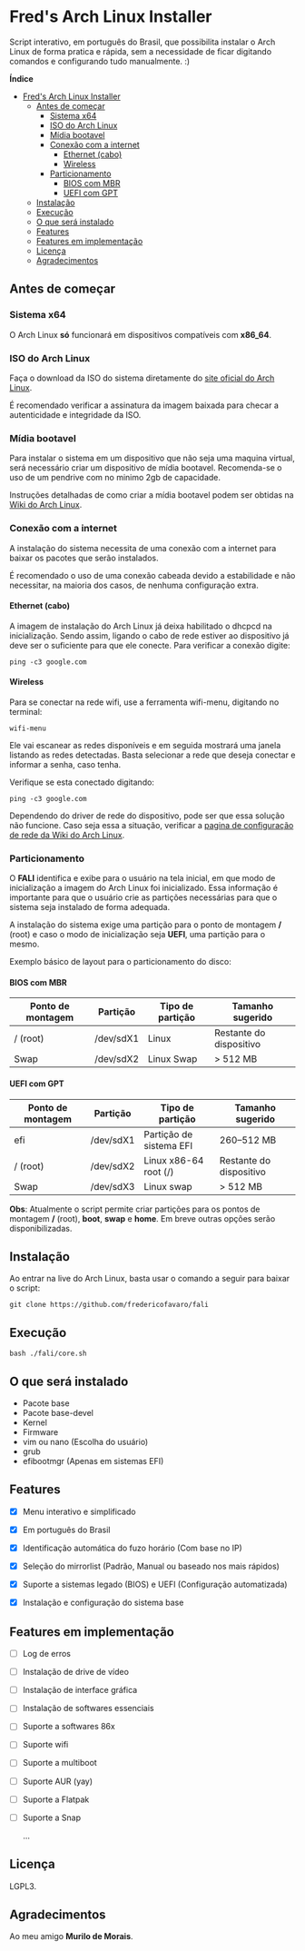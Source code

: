 # Fred's Arch Linux Installer


Script interativo, em português do Brasil, que possibilita instalar o Arch Linux de forma pratica e rápida, sem a necessidade de ficar digitando comandos e configurando tudo manualmente. :)

**Índice**

- [Fred's Arch Linux Installer](#freds-arch-linux-installer)
  - [Antes de começar](#antes-de-começar)
    - [Sistema x64](#sistema-x64)
    - [ISO do Arch Linux](#iso-do-arch-linux)
    - [Mídia bootavel](#mídia-bootavel)
    - [Conexão com a internet](#conexão-com-a-internet)
      - [Ethernet (cabo)](#ethernet-cabo)
      - [Wireless](#wireless)
    - [Particionamento](#particionamento)
      - [BIOS com MBR](#bios-com-mbr)
      - [UEFI com GPT](#uefi-com-gpt)
  - [Instalação](#instalação)
  - [Execução](#execução)
  - [O que será instalado](#o-que-será-instalado)
  - [Features](#features)
  - [Features em implementação](#features-em-implementação)
  - [Licença](#licença)
  - [Agradecimentos](#agradecimentos)



## Antes de começar

### Sistema x64

O Arch Linux **só** funcionará em dispositivos compatíveis com **x86_64**. 

### ISO do Arch Linux

Faça o download da ISO do sistema diretamente do [site oficial do Arch Linux](https://www.archlinux.org/download/).

É recomendado verificar a assinatura da imagem baixada para checar a autenticidade e integridade da ISO.

### Mídia bootavel

Para instalar o sistema em um dispositivo que não seja uma maquina virtual, será necessário criar um dispositivo de mídia bootavel. Recomenda-se o uso de um pendrive com no minimo 2gb de capacidade.

Instruções detalhadas de como criar a mídia bootavel podem ser obtidas na [Wiki do Arch Linux](https://wiki.archlinux.org/index.php/USB_flash_installation_media_(Portugu%C3%AAs)).

### Conexão com a internet

A instalação do sistema necessita de uma conexão com a internet para baixar os pacotes que serão instalados.

É recomendado o uso de uma conexão cabeada devido a estabilidade e não necessitar, na maioria dos casos, de nenhuma configuração extra.

#### Ethernet (cabo)

A imagem de instalação do Arch Linux já deixa habilitado o dhcpcd na inicialização. Sendo assim, ligando o cabo de rede estiver ao dispositivo já deve ser o suficiente para que ele conecte.
Para  verificar a conexão digite:

`ping -c3 google.com`

#### Wireless

Para se conectar na rede wifi, use a ferramenta wifi-menu, digitando no terminal:

`wifi-menu`

Ele vai escanear as redes disponíveis e em seguida mostrará uma janela listando as redes detectadas. Basta selecionar a rede que deseja conectar e informar a senha, caso tenha.

Verifique se esta conectado digitando:

`ping -c3 google.com`

Dependendo do driver de rede do dispositivo, pode ser que essa solução não funcione. Caso seja essa a situação, verificar a [pagina de configuração de rede da Wiki do Arch Linux](https://wiki.archlinux.org/index.php/Network_configuration_(Portugu%C3%AAs)/Wireless_(Portugu%C3%AAs)).

### Particionamento

O **FALI** identifica  e exibe para o usuário na tela inicial, em que modo de inicialização a imagem do Arch Linux foi inicializado. Essa informação é importante para que o usuário crie as partições necessárias para que o sistema seja instalado de forma adequada.

A instalação do sistema exige uma partição para o ponto de montagem **/** (root) e caso o modo de inicialização seja **UEFI**, uma partição para o mesmo.

Exemplo básico de layout para o particionamento do disco:

#### BIOS com MBR

| Ponto de montagem | Partição  | Tipo de partição | Tamanho sugerido        |
| ----------------- | --------- | ---------------- | ----------------------- |
| / (root)          | /dev/sdX1 | Linux            | Restante do dispositivo |
| Swap              | /dev/sdX2 | Linux Swap       | > 512 MB                |

#### UEFI com GPT

| Ponto de montagem | Partição  | Tipo de partição        | Tamanho sugerido        |
| ----------------- | --------- | ----------------------- | ----------------------- |
| efi               | /dev/sdX1 | Partição de sistema EFI | 260–512 MB              |
| / (root)          | /dev/sdX2 | Linux x86-64 root (/)   | Restante do dispositivo |
| Swap              | /dev/sdX3 | Linux swap              | > 512 MB                |

**Obs**: Atualmente o script permite criar partições para os pontos de montagem **/** (root), **boot**, **swap** e **home**. Em breve outras opções serão disponibilizadas.



## Instalação

Ao entrar na live do Arch Linux, basta usar o comando a seguir para baixar o script:

`git clone https://github.com/fredericofavaro/fali`



## Execução 

`bash ./fali/core.sh`



## O que será instalado

- Pacote base
- Pacote base-devel
- Kernel
- Firmware
- vim ou nano (Escolha do usuário)
- grub
- efibootmgr (Apenas em sistemas EFI)



## Features

- [x] Menu interativo e simplificado
- [x] Em português do Brasil
- [x] Identificação automática do fuzo horário (Com base no IP)
- [x] Seleção do mirrorlist (Padrão, Manual ou baseado nos mais rápidos)
- [x] Suporte a sistemas legado (BIOS) e UEFI (Configuração automatizada)
- [x] Instalação e configuração do sistema base



## Features em implementação

- [ ] Log de erros

- [ ] Instalação de drive de vídeo

- [ ] Instalação de interface gráfica

- [ ] Instalação de softwares essenciais

- [ ] Suporte a softwares 86x

- [ ] Suporte wifi

- [ ] Suporte a multiboot

- [ ] Suporte AUR (yay)

- [ ] Suporte a  Flatpak

- [ ] Suporte a Snap

  ...



## Licença 

LGPL3.



## Agradecimentos

Ao meu amigo **Murilo de Morais**.

